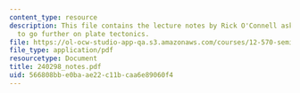 ```yaml
---
content_type: resource
description: This file contains the lecture notes by Rick O'Connell asking students
  to go further on plate tectonics.
file: https://ol-ocw-studio-app-qa.s3.amazonaws.com/courses/12-570-seminar-in-geophysics-mantle-convection-spring-1998/566808bbe0baae22c11bcaa6e89060f4_240298_notes.pdf
file_type: application/pdf
resourcetype: Document
title: 240298_notes.pdf
uid: 566808bb-e0ba-ae22-c11b-caa6e89060f4
---
```

